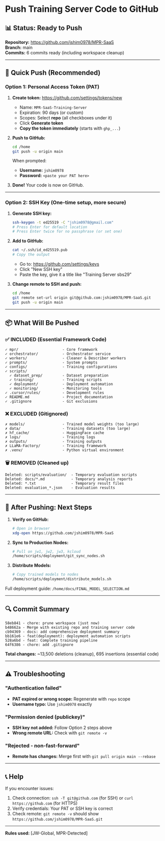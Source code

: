 # Push Training Server Code to GitHub

## 📊 Status: Ready to Push

**Repository:** https://github.com/jshim0978/MPR-SaaS  
**Branch:** main  
**Commits:** 6 commits ready (including workspace cleanup)  

---

## 🎯 Quick Push (Recommended)

### Option 1: Personal Access Token (PAT)

1. **Create token:** https://github.com/settings/tokens/new
   - Name: `MPR-SaaS-Training-Server`
   - Expiration: 90 days (or custom)
   - Scopes: Select **repo** (all checkboxes under it)
   - Click **Generate token**
   - **Copy the token immediately** (starts with `ghp_...`)

2. **Push to GitHub:**
   ```bash
   cd /home
   git push -u origin main
   ```
   
   When prompted:
   - **Username:** `jshim0978`
   - **Password:** `<paste your PAT here>`

3. **Done!** Your code is now on GitHub.

---

### Option 2: SSH Key (One-time setup, more secure)

1. **Generate SSH key:**
   ```bash
   ssh-keygen -t ed25519 -C "jshim0978@gmail.com"
   # Press Enter for default location
   # Press Enter twice for no passphrase (or set one)
   ```

2. **Add to GitHub:**
   ```bash
   cat ~/.ssh/id_ed25519.pub
   # Copy the output
   ```
   - Go to: https://github.com/settings/keys
   - Click "New SSH key"
   - Paste the key, give it a title like "Training Server sbs29"

3. **Change remote to SSH and push:**
   ```bash
   cd /home
   git remote set-url origin git@github.com:jshim0978/MPR-SaaS.git
   git push -u origin main
   ```

---

## 📦 What Will Be Pushed

### ✅ INCLUDED (Essential Framework Code)
```
✓ mpr/                    - Core framework
✓ orchestrator/           - Orchestrator service
✓ workers/                - Cleaner & Describer workers
✓ prompts/                - System prompts
✓ configs/                - Training configurations
✓ scripts/
  ✓ dataset_prep/         - Dataset preparation
  ✓ training/             - Training scripts
  ✓ deployment/           - Deployment automation
  ✓ monitoring/           - Monitoring tools
✓ .cursor/rules/          - Development rules
✓ README.md               - Project documentation
✓ .gitignore              - Git exclusions
```

### ❌ EXCLUDED (Gitignored)
```
✗ models/                 - Trained model weights (too large)
✗ data/                   - Training datasets (too large)
✗ hf_cache/               - HuggingFace cache
✗ logs/                   - Training logs
✗ outputs/                - Training outputs
✗ LLaMA-Factory/          - Training framework
✗ .venv/                  - Python virtual environment
```

### 🗑️ REMOVED (Cleaned up)
```
Deleted: scripts/evaluation/  - Temporary evaluation scripts
Deleted: docs/*.md            - Temporary analysis reports
Deleted: *.txt                - Temporary result files
Deleted: evaluation_*.json    - Evaluation results
```

---

## 🚀 After Pushing: Next Steps

1. **Verify on GitHub:**
   ```bash
   # Open in browser
   xdg-open https://github.com/jshim0978/MPR-SaaS
   ```

2. **Sync to Production Nodes:**
   ```bash
   # Pull on jw1, jw2, jw3, kcloud
   /home/scripts/deployment/git_sync_nodes.sh
   ```

3. **Distribute Models:**
   ```bash
   # Copy trained models to nodes
   /home/scripts/deployment/distribute_models.sh
   ```

Full deployment guide: `/home/docs/FINAL_MODEL_SELECTION.md`

---

## 🔍 Commit Summary

```
58eb841 - chore: prune workspace (just now)
b48662a - Merge with existing repo and training server code
cb94369 - docs: add comprehensive deployment summary
bb161e6 - feat(deployment): deployment automation scripts
528a6bd - feat: Complete training pipeline
64f6386 - chore: add .gitignore
```

**Total changes:** ~13,500 deletions (cleanup), 695 insertions (essential code)

---

## ⚠️ Troubleshooting

### "Authentication failed"
- **PAT expired or wrong scope:** Regenerate with `repo` scope
- **Username typo:** Use `jshim0978` exactly

### "Permission denied (publickey)"
- **SSH key not added:** Follow Option 2 steps above
- **Wrong remote URL:** Check with `git remote -v`

### "Rejected - non-fast-forward"
- **Remote has changes:** Merge first with `git pull origin main --rebase`

---

## 📞 Help

If you encounter issues:
1. Check connection: `ssh -T git@github.com` (for SSH) or `curl https://github.com` (for HTTPS)
2. Verify credentials: Your PAT or SSH key is correct
3. Check remote: `git remote -v` should show `https://github.com/jshim0978/MPR-SaaS.git`

---

**Rules used:** [JW-Global, MPR-Detected]

